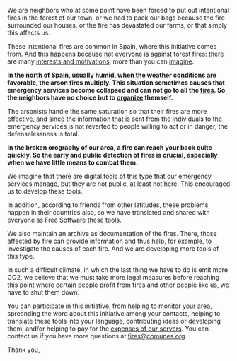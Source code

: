 We are neighbors who at some point have been forced to put out intentional fires in the forest of our town, or we had to pack our bags because the fire surrounded our houses, or the fire has devastated our farms, or that simply this affects us.

<div title="Photo de @lau_duart">
<section class="py-5 bg-image-about-full">
</section>
</div>

These intentional fires are common in Spain, where this initiative comes from. And this happens because not everyone is against forest fires: there are many [interests and motivations](http://www.naturalezacantabrica.es/2015/12/el-infierno-en-asturies-quien-quema-el.html), more than you can [imagine](http://ctxt.es/es/20170906/Politica/14827/ctxt-incendios-corrupci%C3%B3n-portugal-Avialsa-Faasa.htm).

**In the north of Spain, usually humid, when the weather conditions are favorable, the arson fires multiply. This situation sometimes causes that emergency services become collapsed and can not go to all the [fires](https://elpais.com/elpais/2017/10/17/inenglish/1508231214_008450.html). So the neighbors have no choice but to [organize](https://www.vice.com/en_au/article/bjvwgv/photos-of-galicians-fighting-wildfires-together) themself.**

The arsonists handle the same saturation so that their fires are more effective, and since the information that is sent from the individuals to the emergency services is not reverted to people willing to act or in danger, the defenselessness is total.

**In the broken orography of our area, a fire can reach your back quite quickly. So the early and public detection of fires is crucial, especially when we have little means to combat them.**

We imagine that there are digital tools of this type that our emergency services manage, but they are not public, at least not here. This encouraged us to develop these tools.

In addition, according to friends from other latitudes, these problems happen in their countries also, so we have translated and shared with everyone as Free Software [these tools](https://github.com/comunes/todos-contra-el-fuego).

We also maintain an archive as documentation of the fires. There, those affected by fire can provide information and thus help, for example, to investigate the causes of each fire. And we are developing more tools of this type.

In such a difficult climate, in which the last thing we have to do is emit more CO2, we believe that we must take more legal measures before reaching this point where certain people profit from fires and other people like us, we have to shut them down.

You can participate in this initiative, from helping to monitor your area, spreanding the word about this initiative among your contacts, helping to translate these tools into your language, contributing ideas or developing them, and/or helping to pay for the [expenses of our servers](https://comunes.org/donate). You can contact us if you have more questions at [fires@comunes.org](mailto:fires@comunes.org).

Thank you,
